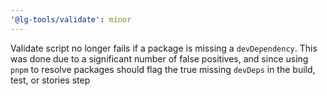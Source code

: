 ```yaml
---
'@lg-tools/validate': minor
---
```


Validate script no longer fails if a package is missing a `devDependency`. This was done due to a significant number of false positives, and since using `pnpm` to resolve packages should flag the true missing `devDeps` in the build, test, or stories step
